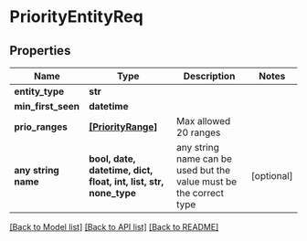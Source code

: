 # PriorityEntityReq


## Properties
Name | Type | Description | Notes
------------ | ------------- | ------------- | -------------
**entity_type** | **str** |  | 
**min_first_seen** | **datetime** |  | 
**prio_ranges** | [**[PriorityRange]**](PriorityRange.md) | Max allowed 20 ranges | 
**any string name** | **bool, date, datetime, dict, float, int, list, str, none_type** | any string name can be used but the value must be the correct type | [optional]

[[Back to Model list]](../README.md#documentation-for-models) [[Back to API list]](../README.md#documentation-for-api-endpoints) [[Back to README]](../README.md)


